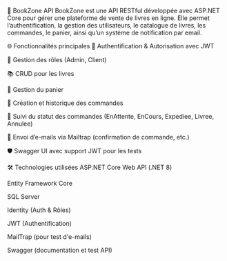 📘 BookZone API
BookZone est une API RESTful développée avec ASP.NET Core pour gérer une plateforme de vente de livres en ligne. Elle permet l’authentification, la gestion des utilisateurs, 
le catalogue de livres, les commandes, le panier, ainsi qu’un système de notification par email.

🌐 Fonctionnalités principales
🔐 Authentification & Autorisation avec JWT

👤 Gestion des rôles (Admin, Client)

📚 CRUD pour les livres

🛒 Gestion du panier

🧾 Création et historique des commandes

🚚 Suivi du statut des commandes (EnAttente, EnCours, Expediee, Livree, Annulee)

📧 Envoi d’e-mails via Mailtrap (confirmation de commande, etc.)

🛡️ Swagger UI avec support JWT pour les tests

🛠️ Technologies utilisées
ASP.NET Core Web API (.NET 8)

Entity Framework Core

SQL Server

Identity (Auth & Rôles)

JWT (Authentification)

MailTrap (pour test d'e-mails)

Swagger (documentation et test API)
